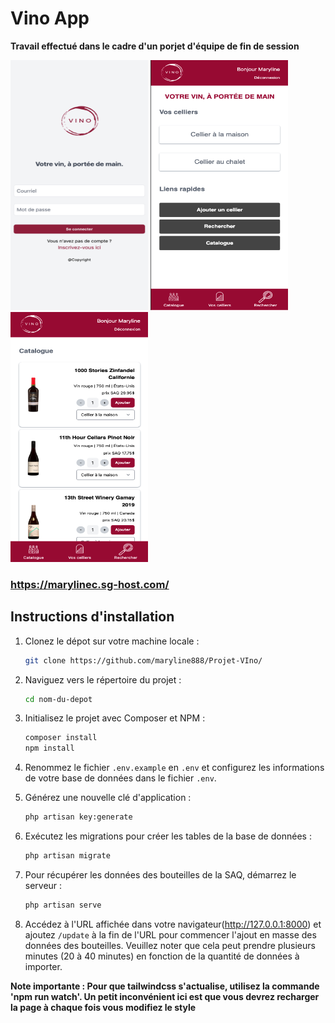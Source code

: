 # Vino App

**Travail effectué dans le cadre d'un porjet d'équipe de fin de session**


<img src="/vino-login.png"  width="220" height="400">
<img src="/vino-accueil.png"  width="220" height="400">
<img src="/vino-catalogue.png"  width="220" height="400">

### https://marylinec.sg-host.com/

## Instructions d'installation

1. Clonez le dépot sur votre machine locale :

    ```bash
    git clone https://github.com/maryline888/Projet-VIno/

2. Naviguez vers le répertoire du projet :
    ```bash
    cd nom-du-depot
3. Initialisez le projet avec Composer et NPM :
    ```bash
    composer install
    npm install

4. Renommez le fichier `.env.example` en `.env` et configurez les informations de votre base de données dans le fichier `.env`.

5. Générez une nouvelle clé d'application :
    ```bash
    php artisan key:generate

6. Exécutez les migrations pour créer les tables de la base de données :
    ```bash
    php artisan migrate

7. Pour récupérer les données des bouteilles de la SAQ, démarrez le serveur :
    ```bash
    php artisan serve

8. Accédez à l'URL affichée dans votre navigateur(http://127.0.0.1:8000) et ajoutez `/update` à la fin de l'URL pour commencer l'ajout en masse des données des bouteilles. Veuillez noter que cela peut prendre plusieurs minutes (20 à 40 minutes) en fonction de la quantité de données à importer.

 **Note importante : Pour que tailwindcss s'actualise, utilisez la commande 'npm run watch'. Un petit inconvénient ici est que vous devrez recharger la page à chaque fois vous modifiez le style**